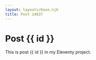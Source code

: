 ```yaml
---
layout: layouts/base.njk
title: Post 14837
---
```


# Post {{ id }}

This is post {{ id }} in my Eleventy project.
